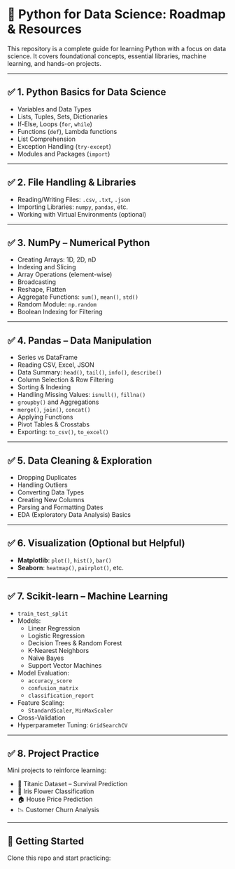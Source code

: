 # 🧠 Python for Data Science: Roadmap & Resources

This repository is a complete guide for learning Python with a focus on data science. It covers foundational concepts, essential libraries, machine learning, and hands-on projects.

---

## ✅ 1. Python Basics for Data Science

- Variables and Data Types
- Lists, Tuples, Sets, Dictionaries
- If-Else, Loops (`for`, `while`)
- Functions (`def`), Lambda functions
- List Comprehension
- Exception Handling (`try-except`)
- Modules and Packages (`import`)

---

## ✅ 2. File Handling & Libraries

- Reading/Writing Files: `.csv`, `.txt`, `.json`
- Importing Libraries: `numpy`, `pandas`, etc.
- Working with Virtual Environments (optional)

---

## ✅ 3. NumPy – Numerical Python

- Creating Arrays: 1D, 2D, nD
- Indexing and Slicing
- Array Operations (element-wise)
- Broadcasting
- Reshape, Flatten
- Aggregate Functions: `sum()`, `mean()`, `std()`
- Random Module: `np.random`
- Boolean Indexing for Filtering

---

## ✅ 4. Pandas – Data Manipulation

- Series vs DataFrame
- Reading CSV, Excel, JSON
- Data Summary: `head()`, `tail()`, `info()`, `describe()`
- Column Selection & Row Filtering
- Sorting & Indexing
- Handling Missing Values: `isnull()`, `fillna()`
- `groupby()` and Aggregations
- `merge()`, `join()`, `concat()`
- Applying Functions
- Pivot Tables & Crosstabs
- Exporting: `to_csv()`, `to_excel()`

---

## ✅ 5. Data Cleaning & Exploration

- Dropping Duplicates
- Handling Outliers
- Converting Data Types
- Creating New Columns
- Parsing and Formatting Dates
- EDA (Exploratory Data Analysis) Basics

---

## ✅ 6. Visualization (Optional but Helpful)

- **Matplotlib**: `plot()`, `hist()`, `bar()`
- **Seaborn**: `heatmap()`, `pairplot()`, etc.

---

## ✅ 7. Scikit-learn – Machine Learning

- `train_test_split`
- Models:
  - Linear Regression
  - Logistic Regression
  - Decision Trees & Random Forest
  - K-Nearest Neighbors
  - Naive Bayes
  - Support Vector Machines
- Model Evaluation:
  - `accuracy_score`
  - `confusion_matrix`
  - `classification_report`
- Feature Scaling:
  - `StandardScaler`, `MinMaxScaler`
- Cross-Validation
- Hyperparameter Tuning: `GridSearchCV`

---

## ✅ 8. Project Practice

Mini projects to reinforce learning:

- 🎯 Titanic Dataset – Survival Prediction
- 🌸 Iris Flower Classification
- 🏠 House Price Prediction
- 📉 Customer Churn Analysis

---

## 🚀 Getting Started

Clone this repo and start practicing:

```bash

